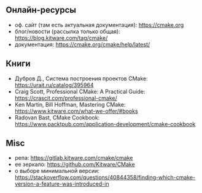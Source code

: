 ## Онлайн-ресурсы

- оф. сайт (там есть актуальная документация): <https://cmake.org>
- блог/новости (рассылка только общая): <https://blog.kitware.com/tag/cmake/>
- документация: <https://cmake.org/cmake/help/latest/>

## Книги

- Дубров Д., Система построения проектов CMake: <https://urait.ru/catalog/395964>
- Craig Scott, Professional CMake: A Practical Guide: <https://crascit.com/professional-cmake/>
- Ken Martin, Bill Hoffman, Mastering CMake: <https://www.kitware.com/what-we-offer/#books>
- Radovan Bast, CMake Cookbook: <https://www.packtpub.com/application-development/cmake-cookbook>

## Misc

- репа: <https://gitlab.kitware.com/cmake/cmake>
- ее зеркало: <https://github.com/Kitware/CMake>
- о выборе минимальной версии: <https://stackoverflow.com/questions/40844358/finding-which-cmake-version-a-feature-was-introduced-in>
